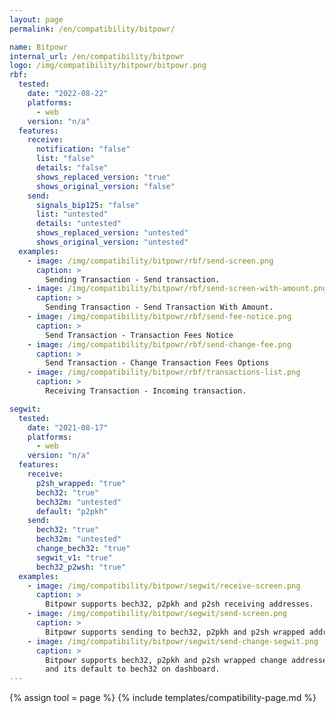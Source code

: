 ```yaml
---
layout: page
permalink: /en/compatibility/bitpowr/

name: Bitpowr
internal_url: /en/compatibility/bitpowr
logo: /img/compatibility/bitpowr/bitpowr.png
rbf:
  tested:
    date: "2022-08-22"
    platforms:
      - web
    version: "n/a"
  features:
    receive:
      notification: "false"
      list: "false"
      details: "false"
      shows_replaced_version: "true"
      shows_original_version: "false"
    send:
      signals_bip125: "false"
      list: "untested"
      details: "untested"
      shows_replaced_version: "untested"
      shows_original_version: "untested"
  examples:
    - image: /img/compatibility/bitpowr/rbf/send-screen.png
      caption: >
        Sending Transaction - Send transaction.
    - image: /img/compatibility/bitpowr/rbf/send-screen-with-amount.png
      caption: >
        Sending Transaction - Send Transaction With Amount.
    - image: /img/compatibility/bitpowr/rbf/send-fee-notice.png
      caption: >
        Send Transaction - Transaction Fees Notice
    - image: /img/compatibility/bitpowr/rbf/send-change-fee.png
      caption: >
        Send Transaction - Change Transaction Fees Options
    - image: /img/compatibility/bitpowr/rbf/transactions-list.png
      caption: >
        Receiving Transaction - Incoming transaction.

segwit:
  tested:
    date: "2021-08-17"
    platforms:
      - web
    version: "n/a"
  features:
    receive:
      p2sh_wrapped: "true"
      bech32: "true"
      bech32m: "untested"
      default: "p2pkh"
    send:
      bech32: "true"
      bech32m: "untested"
      change_bech32: "true"
      segwit_v1: "true"
      bech32_p2wsh: "true"
  examples:
    - image: /img/compatibility/bitpowr/segwit/receive-screen.png
      caption: >
        Bitpowr supports bech32, p2pkh and p2sh receiving addresses.
    - image: /img/compatibility/bitpowr/segwit/send-screen.png
      caption: >
        Bitpowr supports sending to bech32, p2pkh and p2sh wrapped addresses via the API and UI.
    - image: /img/compatibility/bitpowr/segwit/send-change-segwit.png
      caption: >
        Bitpowr supports bech32, p2pkh and p2sh wrapped change addresses. You can choose via the API
        and its default to bech32 on dashboard.
---
```

<!-- BitPowr -->

{% assign tool = page %}
{% include templates/compatibility-page.md %}
